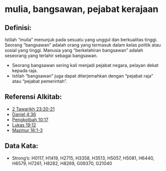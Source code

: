 # mulia, bangsawan, pejabat kerajaan

## Definisi:

Istilah “mulia” menunjuk pada sesuatu yang unggul dan berkualitas tinggi. Seorang “bangsawan” adalah orang yang termasuk dalam kelas politik atau sosial yang tinggi. Manusia yang “berkelahiran bangsawan” adalah seseorang yang terlahir sebagai bangsawan.

* Seorang bangsawan sering kali menjadi pejabat negara, pelayan dekat kepada raja.
* Istilah “bangsawan” juga dapat diterjemahkan dengan “pejabat raja” atau “pejabat pemerintah”.

## Referensi Alkitab:

* [2 Tawarikh 23:20-21](rc://en/tn/help/2ch/23/20)
* [Daniel 4:36](rc://en/tn/help/dan/04/36)
* [Pengkotbah 10:17](rc://en/tn/help/ecc/10/17)
* [Lukas 19:12](rc://en/tn/help/luk/19/12)
* [Mazmur 16:1-3](rc://en/tn/help/psa/016/001)

## Data Kata:

* Strong’s: H0117, H1419, H2715, H3358, H3513, H5057, H5081, H6440, H6579, H7261, H8282, H8269, G09370, G21040
